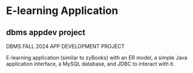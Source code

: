 # E-learning Application
## dbms appdev project
DBMS FALL 2024 APP DEVELOPMENT PROJECT

E-learning application (similar to zyBooks) with an ER model, a simple Java application interface, a MySQL database, and JDBC to interact with it.
